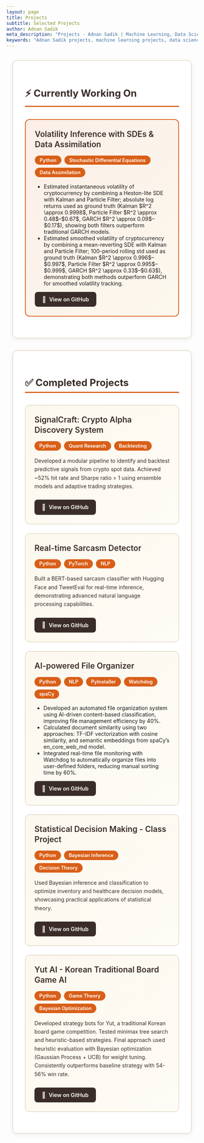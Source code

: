```yaml
---
layout: page
title: Projects
subtitle: Selected Projects 
author: Adnan Sadik
meta_description: "Projects - Adnan Sadik | Machine Learning, Data Science, and Quantitative Finance projects including cryptocurrency trading systems and AI-powered tools"
keywords: "Adnan Sadik projects, machine learning projects, data science portfolio, crypto trading, AI file organizer, Bayesian filtering, statistical decision making"
---
```


<div class="projects-container">

<div class="projects-section">

<div class="current-project-card">
<h2>⚡ Currently Working On</h2>
<div class="project-item featured">
<div class="project-header">
<h3>Volatility Inference with SDEs & Data Assimilation</h3>
<div class="tech-stack">
<span class="tech-tag">Python</span>
<span class="tech-tag">Stochastic Differential Equations</span>
<span class="tech-tag">Data Assimilation</span>
</div>
</div>
<ul class="project-highlights">
  <li>Estimated instantaneous volatility of cryptocurrency by combining a Heston-lite SDE with Kalman and Particle Filter; absolute log returns used as ground truth (Kalman $R^2 \approx 0.9998$, Particle Filter $R^2 \approx 0.48$–$0.67$, GARCH $R^2 \approx 0.09$–$0.17$), showing both filters outperform traditional GARCH models.</li>
  <li>Estimated smoothed volatility of cryptocurrency by combining a mean-reverting SDE with Kalman and Particle Filter; 100-period rolling std used as ground truth (Kalman $R^2 \approx 0.996$–$0.997$, Particle Filter $R^2 \approx 0.995$–$0.999$, GARCH $R^2 \approx 0.33$–$0.63$), demonstrating both methods outperform GARCH for smoothed volatility tracking.</li>
</ul>
<a href="https://github.com/yayme/Volatility-Inference-with-SDEs-Data-Assimilation" class="project-link">
<span class="link-icon">📂</span> View on GitHub
</a>
</div>
</div>

<div class="completed-projects-card">
<h2>✅ Completed Projects</h2>

<div class="project-item">
<div class="project-header">
<h3>SignalCraft: Crypto Alpha Discovery System</h3>
<div class="tech-stack">
<span class="tech-tag">Python</span>
<span class="tech-tag">Quant Research</span>
<span class="tech-tag">Backtesting</span>
</div>
</div>
<p>Developed a modular pipeline to identify and backtest predictive signals from crypto spot data. Achieved ~52% hit rate and Sharpe ratio > 1 using ensemble models and adaptive trading strategies.</p>
<a href="https://github.com/yayme/Crypto-SignalCraft" class="project-link">
<span class="link-icon">📂</span> View on GitHub
</a>
</div>

<div class="project-item">
<div class="project-header">
<h3>Real-time Sarcasm Detector</h3>
<div class="tech-stack">
<span class="tech-tag">Python</span>
<span class="tech-tag">PyTorch</span>
<span class="tech-tag">NLP</span>
</div>
</div>
<p>Built a BERT-based sarcasm classifier with Hugging Face and TweetEval for real-time inference, demonstrating advanced natural language processing capabilities.</p>
<a href="https://github.com/yayme/Bazinga-" class="project-link">
<span class="link-icon">📂</span> View on GitHub
</a>
</div>

<div class="project-item">
<div class="project-header">
<h3>AI-powered File Organizer</h3>
<div class="tech-stack">
<span class="tech-tag">Python</span>
<span class="tech-tag">NLP</span>
<span class="tech-tag">PyInstaller</span>
<span class="tech-tag">Watchdog</span>
<span class="tech-tag">spaCy</span>
</div>
</div>
<ul class="project-highlights">
  <li>Developed an automated file organization system using AI-driven content-based classification, improving file management efficiency by 40%.</li>
  <li>Calculated document similarity using two approaches: TF-IDF vectorization with cosine similarity, and semantic embeddings from spaCy’s en_core_web_md model.</li>
  <li>Integrated real-time file monitoring with Watchdog to automatically organize files into user-defined folders, reducing manual sorting time by 60%.</li>
</ul>
<a href="https://github.com/yayme/Desktop_file_organizer" class="project-link">
<span class="link-icon">📂</span> View on GitHub
</a>
</div>

<div class="project-item">
<div class="project-header">
<h3>Statistical Decision Making - Class Project</h3>
<div class="tech-stack">
<span class="tech-tag">Python</span>
<span class="tech-tag">Bayesian Inference</span>
<span class="tech-tag">Decision Theory</span>
</div>
</div>
<p>Used Bayesian inference and classification to optimize inventory and healthcare decision models, showcasing practical applications of statistical theory.</p>
<a href="https://github.com/yayme/Statistical-Decision-Making" class="project-link">
<span class="link-icon">📂</span> View on GitHub
</a>
</div>

<div class="project-item">
<div class="project-header">
<h3>Yut AI - Korean Traditional Board Game AI</h3>
<div class="tech-stack">
<span class="tech-tag">Python</span>
<span class="tech-tag">Game Theory</span>
<span class="tech-tag">Bayesian Optimization</span>
</div>
</div>
<p>Developed strategy bots for Yut, a traditional Korean board game competition. Tested minimax tree search and heuristic-based strategies. Final approach used heuristic evaluation with Bayesian optimization (Gaussian Process + UCB) for weight tuning. Consistently outperforms baseline strategy with 54-56% win rate.</p>
<a href="https://github.com/yayme/COE-Yutnori" class="project-link">
<span class="link-icon">📂</span> View on GitHub
</a>
</div>

</div>

<style>
/* Projects Page Styling */
.projects-container {
  max-width: 1000px;
  margin: 0 auto;
  padding: 1rem;
}

.current-project-card, .completed-projects-card {
  background: rgba(255, 255, 255, 0.9);
  border: 1px solid #D6C6A9;
  border-radius: 12px;
  padding: 2rem;
  margin-bottom: 2rem;
  box-shadow: 0 3px 12px rgba(58, 44, 41, 0.08);
  transition: all 0.3s ease;
}

.current-project-card:hover, .completed-projects-card:hover {
  transform: translateY(-3px);
  box-shadow: 0 6px 20px rgba(58, 44, 41, 0.12);
  border-color: #C4470D;
}

.current-project-card h2, .completed-projects-card h2 {
  color: #3A2C29;
  border-bottom: 3px solid #D95F18;
  padding-bottom: 0.5rem;
  margin-bottom: 2rem;
  font-weight: bold;
  font-size: 1.6rem;
}

.project-item {
  background: linear-gradient(135deg, rgba(245, 232, 199, 0.3) 0%, rgba(250, 243, 224, 0.3) 100%);
  border: 1px solid #D6C6A9;
  border-radius: 12px;
  padding: 1.5rem;
  margin-bottom: 1.5rem;
  transition: all 0.3s ease;
  position: relative;
  overflow: hidden;
}

.project-item::before {
  content: '';
  position: absolute;
  top: 0;
  left: -100%;
  width: 100%;
  height: 100%;
  background: linear-gradient(90deg, transparent, rgba(217, 95, 24, 0.05), transparent);
  transition: all 0.6s ease;
}

.project-item:hover {
  transform: translateY(-5px) translateX(3px);
  border-color: #D95F18;
  box-shadow: 0 8px 25px rgba(58, 44, 41, 0.15);
  background: linear-gradient(135deg, rgba(245, 232, 199, 0.5) 0%, rgba(250, 243, 224, 0.5) 100%);
}

.project-item:hover::before {
  left: 100%;
}

.project-item.featured {
  border: 2px solid #D95F18;
  background: linear-gradient(135deg, rgba(217, 95, 24, 0.1) 0%, rgba(245, 232, 199, 0.3) 100%);
}

.project-item.featured:hover {
  transform: scale(1.02);
  box-shadow: 0 12px 30px rgba(217, 95, 24, 0.2);
}

.project-header {
  display: flex;
  justify-content: space-between;
  align-items: flex-start;
  margin-bottom: 1rem;
  flex-wrap: wrap;
  gap: 1rem;
}

.project-item h3 {
  color: #3A2C29;
  font-weight: 600;
  font-size: 1.3rem;
  margin: 0;
  line-height: 1.3;
  flex: 1;
  min-width: 250px;
}

.tech-stack {
  display: flex;
  flex-wrap: wrap;
  gap: 0.5rem;
  align-items: center;
}

.tech-tag {
  background: #D95F18;
  color: white;
  padding: 0.3rem 0.8rem;
  border-radius: 15px;
  font-size: 0.8rem;
  font-weight: 600;
  transition: all 0.3s ease;
}

.tech-tag:hover {
  background: #C4470D;
  transform: scale(1.05);
}

.project-status {
  background: #28a745;
  color: white;
  padding: 0.4rem 1rem;
  border-radius: 20px;
  font-size: 0.85rem;
  font-weight: 600;
  display: inline-block;
  margin-bottom: 1rem;
  animation: pulse 2s infinite;
}

@keyframes pulse {
  0% { opacity: 1; }
  50% { opacity: 0.7; }
  100% { opacity: 1; }
}

.project-item p {
  color: #3A2C29;
  line-height: 1.6;
  margin-bottom: 1.5rem;
}

.project-link {
  background: #3A2C29;
  color: white !important;
  padding: 0.6rem 1.2rem;
  border-radius: 8px;
  text-decoration: none !important;
  font-weight: 600;
  display: inline-flex;
  align-items: center;
  gap: 0.5rem;
  transition: all 0.3s ease;
  position: relative;
  overflow: hidden;
}

.project-link::before {
  content: '';
  position: absolute;
  top: 0;
  left: -100%;
  width: 100%;
  height: 100%;
  background: linear-gradient(90deg, transparent, rgba(255, 255, 255, 0.2), transparent);
  transition: all 0.5s ease;
}

.project-link:hover {
  background: #D95F18;
  transform: translateY(-2px);
  box-shadow: 0 4px 12px rgba(217, 95, 24, 0.3);
}

.project-link:hover::before {
  left: 100%;
}

.link-icon {
  font-size: 1rem;
  transition: all 0.3s ease;
}

.project-link:hover .link-icon {
  transform: scale(1.1);
}

/* Dark Mode Support */
[data-theme="dark"] .current-project-card,
[data-theme="dark"] .completed-projects-card {
  background: rgba(58, 36, 24, 0.8);
  border-color: #5A3825;
}

[data-theme="dark"] .current-project-card h2,
[data-theme="dark"] .completed-projects-card h2 {
  color: #F5E8C7 !important;
  border-bottom-color: #FF8A4C;
}

[data-theme="dark"] .project-item {
  background: linear-gradient(135deg, rgba(58, 36, 24, 0.6) 0%, rgba(44, 24, 16, 0.6) 100%);
  border-color: #5A3825;
}

[data-theme="dark"] .project-item:hover {
  border-color: #FF8A4C;
  background: linear-gradient(135deg, rgba(58, 36, 24, 0.8) 0%, rgba(44, 24, 16, 0.8) 100%);
}

[data-theme="dark"] .project-item.featured {
  border-color: #FF8A4C;
  background: linear-gradient(135deg, rgba(255, 138, 76, 0.1) 0%, rgba(58, 36, 24, 0.6) 100%);
}

[data-theme="dark"] .project-item h3 {
  color: #F5E8C7 !important;
}

[data-theme="dark"] .project-item p {
  color: #F5E8C7 !important;
}

[data-theme="dark"] .tech-tag {
  background: #FF8A4C;
  color: #2C1810;
}

[data-theme="dark"] .tech-tag:hover {
  background: #FF6B2B;
}

[data-theme="dark"] .project-status {
  background: #4CAF50;
  color: #2C1810;
}

[data-theme="dark"] .project-link {
  background: #FF8A4C;
  color: #2C1810 !important;
}

[data-theme="dark"] .project-link:hover {
  background: #FF6B2B;
  box-shadow: 0 4px 12px rgba(255, 138, 76, 0.3);
}

/* Responsive Design */
@media (max-width: 768px) {
  .projects-container {
    padding: 0.5rem;
  }
  
  .current-project-card, .completed-projects-card {
    padding: 1.5rem;
  }
  
  .project-item {
    padding: 1rem;
  }
  
  .project-header {
    flex-direction: column;
    align-items: flex-start;
    gap: 0.5rem;
  }
  
  .project-item h3 {
    font-size: 1.1rem;
    min-width: auto;
  }
  
  .tech-stack {
    margin-top: 0.5rem;
  }
  
  .project-link {
    padding: 0.5rem 1rem;
    font-size: 0.9rem;
  }
}
</style>